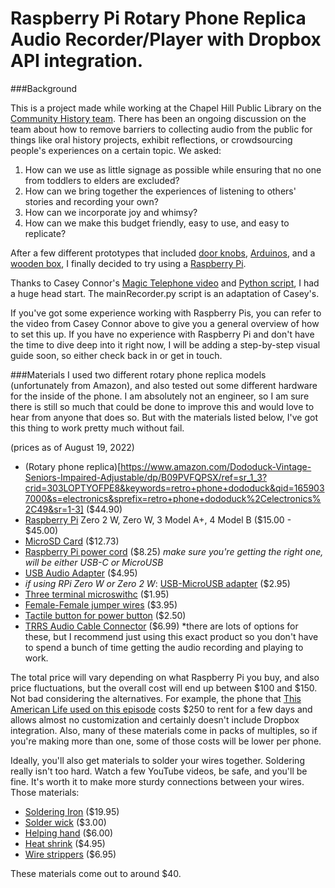 # Raspberry Pi Rotary Phone Replica Audio Recorder/Player with Dropbox API integration.

###Background

This is a project made while working at the Chapel Hill Public Library on the [Community History team](https://chapelhillhistory.org/). There has been an ongoing discussion on the team about how to remove barriers to collecting audio from the public for things like oral history projects, exhibit reflections, or crowdsourcing people's experiences on a certain topic. We asked:

1. How can we use as little signage as possible while ensuring that no one from toddlers to elders are excluded?
2. How can we bring together the experiences of listening to others' stories and recording your own?
3. How can we incorporate joy and whimsy?
4. How can we make this budget friendly, easy to use, and easy to replicate?

After a few different prototypes that included [door knobs](https://en.wikipedia.org/wiki/Door_handle), [Arduinos](https://www.arduino.cc/), and a [wooden box](https://en.wikipedia.org/wiki/Box), I finally decided to try using a [Raspberry Pi](https://www.raspberrypi.com/).

Thanks to Casey Connor's [Magic Telephone video](https://www.youtube.com/watch?v=31IkwhLGN3g) and [Python script](http://caseyconnor.org/pub/mtp/mtp), I had a huge head start. The mainRecorder.py script is an adaptation of Casey's.

If you've got some experience working with Raspberry Pis, you can refer to the video from Casey Connor above to give you a general overview of how to set this up. If you have no experience with Raspberry Pi and don't have the time to dive deep into it right now, I will be adding a step-by-step visual guide soon, so either check back in or get in touch.

###Materials
I used two different rotary phone replica models (unfortunately from Amazon), and also tested out some different hardware for the inside of the phone. I am absolutely not an engineer, so I am sure there is still so much that could be done to improve this and would love to hear from anyone that does so. But with the materials listed below, I've got this thing to work pretty much without fail.

(prices as of August 19, 2022)

- (Rotary phone replica)[https://www.amazon.com/Dododuck-Vintage-Seniors-Impaired-Adjustable/dp/B09PVFQPSX/ref=sr_1_3?crid=303LOPTYOFPE8&keywords=retro+phone+dododuck&qid=1659037000&s=electronics&sprefix=retro+phone+dododuck%2Celectronics%2C49&sr=1-3] ($44.90)
- [Raspberry Pi](https://www.raspberrypi.com/products/) Zero 2 W, Zero W, 3 Model A+, 4 Model B ($15.00 - $45.00)
- [MicroSD Card](https://www.amazon.com/gp/product/B07FCMBLV6/?th=1) ($12.73)
- [Raspberry Pi power cord](https://www.adafruit.com/product/1995) ($8.25)
*make sure you're getting the right one, will be either USB-C or MicroUSB*
- [USB Audio Adapter](https://www.adafruit.com/product/1475) ($4.95)
- *if using RPi Zero W or Zero 2 W*: [USB-MicroUSB adapter](https://www.adafruit.com/product/2910?gclid=Cj0KCQjwvLOTBhCJARIsACVldV1MEGmYeWCq1kNNj3xoVaeGX8XVjNDCszNfSYFf9KfpMis_NjXPPNcaAntuEALw_wcB) ($2.95)
- [Three terminal microswithc](https://www.adafruit.com/product/819) ($1.95)
- [Female-Female jumper wires](https://www.adafruit.com/product/794) ($3.95)
- [Tactile button for power button](https://www.adafruit.com/product/367) ($2.50)
- [TRRS Audio Cable Connector](https://www.amazon.com/Ancable-Replacement-Connector-Headphones-Headset/dp/B077XVDQ5R/ref=pd_ybh_a_sccl_67/141-9411584-6111866?pd_rd_w=sp1om&content-id=amzn1.sym.67f8cf21-ade4-4299-b433-69e404eeecf1&pf_rd_p=67f8cf21-ade4-4299-b433-69e404eeecf1&pf_rd_r=1AD6RKS1Q3QN51SMWNA5&pd_rd_wg=FYchA&pd_rd_r=c1a4b326-2466-4e16-88d8-494bf03b3f26&pd_rd_i=B077XVDQ5R&th=1) ($6.99)
*there are lots of options for these, but I recommend just using this exact product so you don't have to spend a bunch of time getting the audio recording and playing to work.

The total price will vary depending on what Raspberry Pi you buy, and also price fluctuations, but the overall cost will end up between $100 and $150. Not bad considering the alternatives. For example, the phone that [This American Life used on this episode](https://www.thisamericanlife.org/672/transcript) costs $250 to rent for a few days and allows almost no customization and certainly doesn't include Dropbox integration. Also, many of these materials come in packs of multiples, so if you're making more than one, some of those costs will be lower per phone.

Ideally, you'll also get materials to solder your wires together. Soldering really isn't too hard. Watch a few YouTube videos, be safe, and you'll be fine. It's worth it to make more sturdy connections between your wires. Those materials:
- [Soldering Iron](https://www.adafruit.com/product/3685) ($19.95)
- [Solder wick](https://www.adafruit.com/product/149) ($3.00)
- [Helping hand](https://www.adafruit.com/product/291) ($6.00)
- [Heat shrink](https://www.adafruit.com/product/344) ($4.95)
- [Wire strippers](https://www.adafruit.com/product/147) ($6.95)

These materials come out to around $40.
